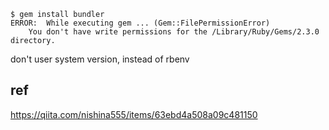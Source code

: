 
```console
$ gem install bundler
ERROR:  While executing gem ... (Gem::FilePermissionError)
    You don't have write permissions for the /Library/Ruby/Gems/2.3.0 directory.
```


don't user system version, instead of rbenv


ref
--
https://qiita.com/nishina555/items/63ebd4a508a09c481150
